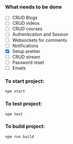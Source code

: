 ### What needs to be done
- [ ] CRUD Blogs
- [ ] CRUD videos
- [ ] CRUD courses
- [ ] Authentication and Session
- [ ] Websockets for comments
- [ ] Notifications
- [x] Setup prettier
- [ ] CRUD stream
- [ ] Password reset
- [ ] Emails

### To start project:
`npm start`

### To test project:
`npm test`

### To build project:
`npm run build`